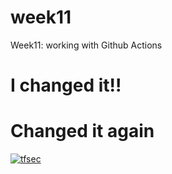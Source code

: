 # week11
Week11: working with Github Actions
# I changed it!!
# Changed it again

[![tfsec](https://github.com/CloudRaios/week11/actions/workflows/tfsec.yml/badge.svg)](https://github.com/CloudRaios/week11/actions/workflows/tfsec.yml)
